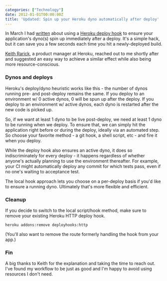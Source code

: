 ```yaml
---
categories: ["Technology"]
date: 2012-01-01T00:00:00Z
title: 'Updated: Spin up your Heroku dyno automatically after deploy'
---
```


In March I had [written](http://www.dzello.com/blog/2012/03/11/spin-up-your-heroku-dyno-automatically-after-deploy/) about using a [Heroku deploy hook](https://devcenter.heroku.com/articles/deploy-hooks) to ensure your application's dyno(s) spin up immediately after a deploy. It's a simple hack, but it can save you a few seconds each time you hit a newly-deployed build.

[Keith Rarick](http://xph.us/), a product manager at Heroku, reached out to me shortly after and suggested an easy way to achieve a similar effect while also being more resource-conscious.

### Dynos and deploys

Heroku's deploy/dyno heuristic works like this - the number of dynos running pre- and post-deploy remains the same. If you deploy to an environment w/ 0 active dynos, 0 will be spun up after the deploy. If you deploy to an environment w/ active dynos, each dyno is restarted after the new code is picked up.

So, if we want at least 1 dyno to be live post-deploy, we need at least 1 dyno to be running when we deploy. To ensure that, we can simply hit the application right before or during the deploy, ideally via an automated step. So choose your favorite method - a git hook, a shell script, etc - and fire it when you deploy.

While the deploy hook also ensures an active dyno, it does so indiscriminately for every deploy - it happens regardless of whether anyone's actually planning to use the environment thereafter. For example, your CI might automatically deploy any commit for which tests pass, even if no one's waiting to acceptance test.

The local hook approach lets you choose on a per-deploy basis if you'd like to ensure a running dyno. Ultimately that's more flexible and efficient.

### Cleanup

If you decide to switch to the local script/hook method, make sure to remove your existing Heroku HTTP deploy hook.

    heroku addons:remove deployhooks:http

(You'll also want to remove the route formerly handling the hook from your app.)

### Fin

A big thanks to Keith for the explanation and taking the time to reach out. I've found my workflow to be just as good and I'm happy to avoid using resources I don't need.
